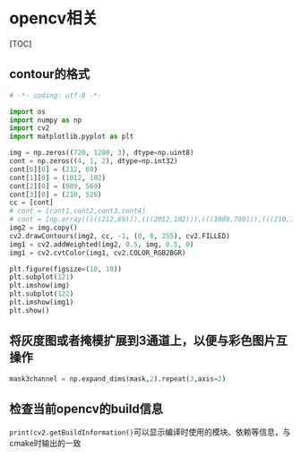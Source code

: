 # opencv相关
[TOC]

## contour的格式
```python
# -*- coding: utf-8 -*-

import os
import numpy as np
import cv2
import matplotlib.pyplot as plt

img = np.zeros((720, 1280, 3), dtype=np.uint8)
cont = np.zeros((4, 1, 2), dtype=np.int32)
cont[0][0] = (212, 69)
cont[1][0] = (1012, 102)
cont[2][0] = (989, 569)
cont[3][0] = (210, 526)
cc = [cont]
# cont = [cont1,cont2,cont3,cont4]
# cont = [np.array(((((212,69))),(((2012,102))),(((1989,769))),(((210,726)))))]
img2 = img.copy()
cv2.drawContours(img2, cc, -1, (0, 0, 255), cv2.FILLED)
img1 = cv2.addWeighted(img2, 0.5, img, 0.5, 0)
img1 = cv2.cvtColor(img1, cv2.COLOR_RGB2BGR)

plt.figure(figsize=(10, 10))
plt.subplot(121)
plt.imshow(img)
plt.subplot(122)
plt.imshow(img1)
plt.show()
```
## 将灰度图或者掩模扩展到3通道上，以便与彩色图片互操作

```python
mask3channel = np.expand_dims(mask,2).repeat(3,axis=2)
```

## 检查当前opencv的build信息

`print(cv2.getBuildInformation()`可以显示编译时使用的模块、依赖等信息，与cmake时输出的一致
